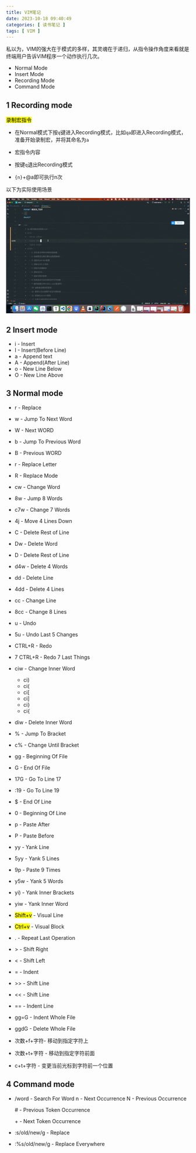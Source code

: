 ```yaml
---
title: VIM笔记
date: 2023-10-18 09:40:49
categories: [ 读书笔记 ]
tags: [ VIM ]
---
```


私以为，VIM的强大在于模式的多样，其灵魂在于递归，从指令操作角度来看就是终端用户告诉VIM程序一个动作执行几次。

* Normal Mode
* Insert Mode
* Recording Mode
* Command Mode

1 Recording mode
---

<mark>录制宏指令</mark>

- 在Normal模式下按`q`键进入Recording模式，比如`qa`即进入Recording模式，准备开始录制宏，并将其命名为`a`

- 宏指令内容

- 按键`q`退出Recording模式

- `{n}`+@a即可执行n次

以下为实际使用场景

![](VIM笔记/2023-11-02_00.53.50.gif)

2 Insert mode
---

- i - Insert
- I - Insert(Before Line)
- a - Append text
- A - Append(After Line)
- o - New Line Below
- O - New Line Above

3 Normal mode
---

- r - Replace

- w - Jump To Next Word

- W - Next WORD

- b - Jump To Previous Word

- B - Previous WORD

- r - Replace Letter

- R - Replace Mode

- cw - Change Word

- 8w - Jump 8 Words

- c7w - Change 7 Words

- 4j - Move 4 Lines Down

- C  - Delete Rest of Line

- Dw - Delete Word

- D - Delete Rest of Line

- d4w - Delete 4 Words

- dd - Delete Line

- 4dd - Delete 4 Lines

- cc - Change Line

- 8cc - Change 8 Lines

- u - Undo

- 5u - Undo Last 5 Changes

- CTRL+R - Redo

- 7 CTRL+R - Redo 7 Last Things

- ciw - Change Inner Word

  - ci)
  - ci(
  - ci[
  - ci]
  - ci}
  - ci{

- diw - Delete Inner Word

- % - Jump To Bracket

- c% - Change Until Bracket

- gg - Beginning Of File

- G - End Of File

- 17G - Go To Line 17

- :19 - Go To Line 19

- $ - End Of Line

- 0 - Beginning Of Line

- p - Paste After

- P - Paste Before

- yy - Yank Line

- 5yy - Yank 5 Lines

- 9p - Paste 9 Times

- y5w - Yank 5 Words

- yi) - Yank Inner Brackets

- yiw - Yank Inner Word

- <mark>Shift+v</mark> - Visual Line

- <mark>Ctrl+v</mark> - Visual Block

- . - Repeat Last Operation

- \> - Shift Right 

- < - Shift Left

- = - Indent

- \>> - Shift Line

- << - Shift Line

- == - Indent Line

- gg=G - Indent Whole File

- ggdG - Delete Whole File

- 次数+f+字符- 移动到指定字符上

- 次数+t+字符 - 移动到指定字符前面

- c+t+字符 - 变更当前光标到字符前一个位置

4 Command mode
---

- /word - Search For Word
  n - Next Occurrence
  N - Previous Occurrence

  \# - Previous Token Occurrence

  \+ - Next Token Occurrence

- :s/old/new/g - Replace

- :%s/old/new/g - Replace Everywhere


